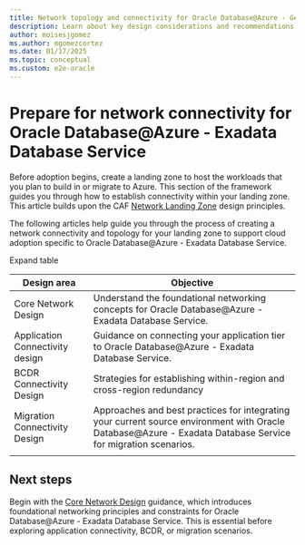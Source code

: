 ```yaml
---
title: Network topology and connectivity for Oracle Database@Azure - Getting Started
description: Learn about key design considerations and recommendations for Oracle Database@Azure network topology and connectivity.
author: moisesjgomez
ms.author: mgomezcortez
ms.date: 01/17/2025
ms.topic: conceptual
ms.custom: e2e-oracle
---
```


# Prepare for network connectivity for Oracle Database@Azure - Exadata Database Service

Before adoption begins, create a landing zone to host the workloads that you plan to build in or migrate to Azure. This section of the framework guides you through how to establish connectivity within your landing zone. This article builds upon the CAF [Network Landing Zone](/azure/cloud-adoption-framework/ready/landing-zone/design-area/network-topology-and-connectivity) design principles.

The following articles help guide you through the process of creating a network connectivity and topology for your landing zone to support cloud adoption specific to Oracle Database@Azure - Exadata Database Service.

Expand table

| **Design area**                 | **Objective**                                                                                                                                                |
| ------------------------------- | ------------------------------------------------------------------------------------------------------------------------------------------------------------ |
| Core Network Design             | Understand the foundational networking concepts for Oracle Database@Azure - Exadata Database Service.                                                        |
| Application Connectivity design | Guidance on connecting your application tier to Oracle Database@Azure - Exadata Database Service.                                                            |
| BCDR Connectivity Design        | Strategies for establishing within-region and cross-region redundancy                                                                                        |
| Migration Connectivity Design   | Approaches and best practices for integrating your current source environment with Oracle Database@Azure - Exadata Database Service for migration scenarios. |
|                                 |                                                                                                                                                              |

## Next steps

Begin with the [Core Network Design](./core-network-design.md) guidance, which introduces foundational networking principles and constraints for Oracle Database@Azure - Exadata Database Service. This is essential before exploring application connectivity, BCDR, or migration scenarios.
